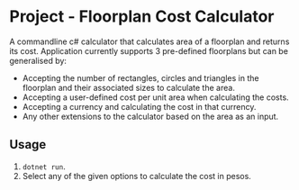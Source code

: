 # Project - Floorplan Cost Calculator

A commandline c# calculator that calculates area of a floorplan and returns its cost. Application currently supports 3 pre-defined floorplans but can be generalised by:

- Accepting the number of rectangles, circles and triangles in the floorplan and their associated sizes to calculate the area.
- Accepting a user-defined cost per unit area when calculating the costs.
- Accepting a currency and calculating the cost in that currency.
- Any other extensions to the calculator based on the area as an input.

## Usage

1. `dotnet run`.
2. Select any of the given options to calculate the cost in pesos.
